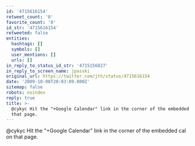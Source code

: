 ```yaml
---
id: '4715616154'
retweet_count: '0'
favorite_count: '0'
id_str: '4715616154'
retweeted: false
entities:
  hashtags: []
  symbols: []
  user_mentions: []
  urls: []
in_reply_to_status_id_str: '4715156827'
in_reply_to_screen_name: jpasski
original_url: https://twitter.com/jth/status/4715616154
date: '2009-10-08T20:03:09.000Z'
sitemap: false
robots: noindex
reply: true
title: >-
  @cykyc Hit the "+Google Calendar" link in the corner of the embedded cal on
  that page.
---
```


@cykyc Hit the "+Google Calendar" link in the corner of the embedded cal on that page.